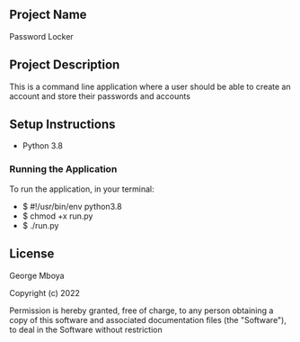 ## Project Name

Password Locker

## Project Description

This is a command line application where a user should be able to create an account and store their passwords and accounts

## Setup Instructions

- Python 3.8

### Running the Application

To run the application, in your terminal:

- $ #!/usr/bin/env python3.8
- $ chmod +x run.py
- $ ./run.py

## License

George Mboya

​Copyright (c) 2022

​Permission is hereby granted, free of charge, to any person obtaining a copy of this software and associated documentation files (the "Software"), to deal in the Software without restriction
